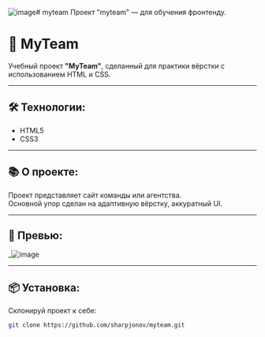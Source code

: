 ![image](https://github.com/user-attachments/assets/52a520be-beb8-4b57-b7b3-3d0fe4c254e6)# myteam
Проект "myteam" — для обучения фронтенду.

# 💼 MyTeam

Учебный проект **"MyTeam"**, сделанный для практики вёрстки с использованием HTML и CSS.

---

## 🛠️ Технологии:

- HTML5
- CSS3

---

## 📚 О проекте:

Проект представляет сайт команды или агентства.  
Основной упор сделан на адаптивную вёрстку, аккуратный UI.

---

## 📸 Превью:

_![image](https://github.com/user-attachments/assets/d8488f5a-a3fb-4419-92e2-e5a635bef0ee)


---

## 📦 Установка:

Склонируй проект к себе:

```bash
git clone https://github.com/sharpjonov/myteam.git
